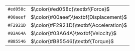 

|           |                                        |
| --------- | -------------------------------------- |
| `#ed058c` | $\color{#ed058c}\textbf{Force}$        |
| `#00aeef` | $\color{#00aeef}\textbf{Displacement}$ |
| `#F2921D` | $\color{#F2921D}\textbf{Acceleration}$ |
| `#03A64A` | $\color{#03A64A}\textbf{Velocity}$     |
| `#B85546` | $\color{#B85546}\textbf{Torque}$       |
